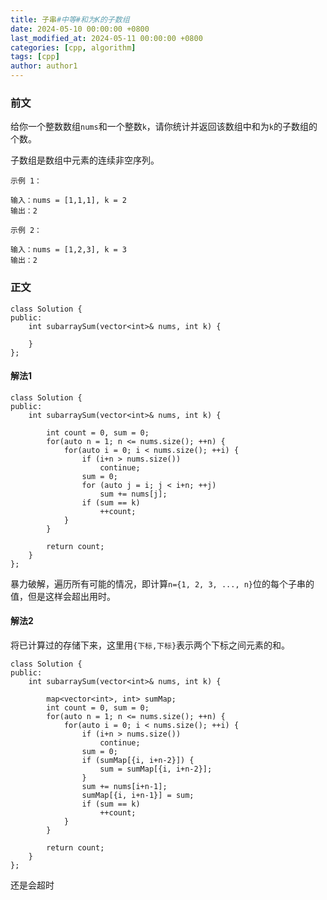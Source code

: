 ```yaml
---
title: 子串#中等#和为K的子数组
date: 2024-05-10 00:00:00 +0800
last_modified_at: 2024-05-11 00:00:00 +0800
categories: [cpp, algorithm]
tags: [cpp]
author: author1
---
```


### 前文

给你一个整数数组`nums`和一个整数`k`，请你统计并返回该数组中和为`k`的子数组的个数。

子数组是数组中元素的连续非空序列。
```
示例 1：

输入：nums = [1,1,1], k = 2
输出：2

示例 2：

输入：nums = [1,2,3], k = 3
输出：2
```

### 正文

```
class Solution {
public:
    int subarraySum(vector<int>& nums, int k) {

    }
};
```

#### 解法1

```
class Solution {
public:
    int subarraySum(vector<int>& nums, int k) {

        int count = 0, sum = 0;
        for(auto n = 1; n <= nums.size(); ++n) {
            for(auto i = 0; i < nums.size(); ++i) {
                if (i+n > nums.size())
                    continue;
                sum = 0;
                for (auto j = i; j < i+n; ++j)
                    sum += nums[j];
                if (sum == k)
                    ++count;
            }
        }

        return count;
    }
};
```

暴力破解，遍历所有可能的情况，即计算`n={1, 2, 3, ..., n}`位的每个子串的值，但是这样会超出用时。

#### 解法2

将已计算过的存储下来，这里用`{下标,下标}`表示两个下标之间元素的和。
```
class Solution {
public:
    int subarraySum(vector<int>& nums, int k) {
        
        map<vector<int>, int> sumMap;
        int count = 0, sum = 0;
        for(auto n = 1; n <= nums.size(); ++n) {
            for(auto i = 0; i < nums.size(); ++i) {
                if (i+n > nums.size())
                    continue;
                sum = 0;
                if (sumMap[{i, i+n-2}]) {
                    sum = sumMap[{i, i+n-2}];
                }
                sum += nums[i+n-1];
                sumMap[{i, i+n-1}] = sum;
                if (sum == k)
                    ++count;
            }
        }

        return count;
    }
};
```

还是会超时
